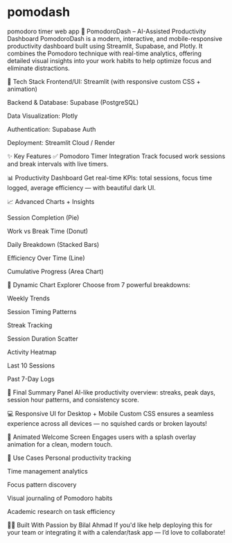# pomodash
pomodoro timer web app
🧠 PomodoroDash – AI-Assisted Productivity Dashboard
PomodoroDash is a modern, interactive, and mobile-responsive productivity dashboard built using Streamlit, Supabase, and Plotly. It combines the Pomodoro technique with real-time analytics, offering detailed visual insights into your work habits to help optimize focus and eliminate distractions.

🔧 Tech Stack
Frontend/UI: Streamlit (with responsive custom CSS + animation)

Backend & Database: Supabase (PostgreSQL)

Data Visualization: Plotly

Authentication: Supabase Auth

Deployment: Streamlit Cloud / Render

✨ Key Features
✅ Pomodoro Timer Integration
Track focused work sessions and break intervals with live timers.

📊 Productivity Dashboard
Get real-time KPIs: total sessions, focus time logged, average efficiency — with beautiful dark UI.

📈 Advanced Charts + Insights

Session Completion (Pie)

Work vs Break Time (Donut)

Daily Breakdown (Stacked Bars)

Efficiency Over Time (Line)

Cumulative Progress (Area Chart)

📅 Dynamic Chart Explorer
Choose from 7 powerful breakdowns:

Weekly Trends

Session Timing Patterns

Streak Tracking

Session Duration Scatter

Activity Heatmap

Last 10 Sessions

Past 7-Day Logs

🧠 Final Summary Panel
AI-like productivity overview: streaks, peak days, session hour patterns, and consistency score.

💻 Responsive UI for Desktop + Mobile
Custom CSS ensures a seamless experience across all devices — no squished cards or broken layouts!

🚀 Animated Welcome Screen
Engages users with a splash overlay animation for a clean, modern touch.

📍 Use Cases
Personal productivity tracking

Time management analytics

Focus pattern discovery

Visual journaling of Pomodoro habits

Academic research on task efficiency

🧑‍💻 Built With Passion by Bilal Ahmad
If you'd like help deploying this for your team or integrating it with a calendar/task app — I’d love to collaborate!
